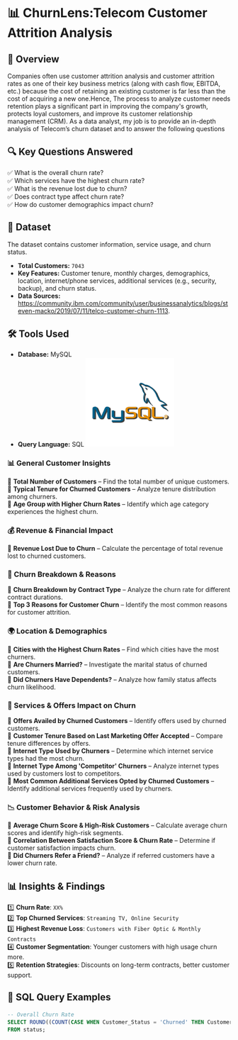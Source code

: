 # 
# 📊 ChurnLens:Telecom Customer Attrition Analysis

## 📌 Overview
Companies often use customer attrition analysis and customer attrition rates as one of their key business metrics (along with cash flow, EBITDA, etc.) because the cost of retaining an existing customer is far less than the cost of acquiring a new one.Hence, The process to analyze customer needs retention plays a significant part in improving the company's growth, protects loyal customers, and improve its customer relationship management (CRM). 
 As a data analyst, my job is to provide an in-depth analysis of  Telecom’s churn dataset and to answer the following questions

## 🔍 Key Questions Answered
✅ What is the overall churn rate?  
✅ Which services have the highest churn rate?  
✅ What is the revenue lost due to churn?  
✅ Does contract type affect churn rate?  
✅ How do customer demographics impact churn?

## 📂 Dataset
The dataset contains customer information, service usage, and churn status.

- **Total Customers:** `7043`
- **Key Features:** Customer tenure, monthly charges, demographics, location, internet/phone services, additional services (e.g., security, backup), and churn status.
- **Data Sources:** https://community.ibm.com/community/user/businessanalytics/blogs/steven-macko/2019/07/11/telco-customer-churn-1113.



## 🛠️ Tools Used
- **Database:**  MySQL
- **Query Language:** SQL
<img src="IMAGES/mysql logo.png" alt="mysql_img.png" width="200"/> &nbsp;


### 📊 General Customer Insights

🔹 **Total Number of Customers** – Find the total number of unique customers.  
🔹 **Typical Tenure for Churned Customers** – Analyze tenure distribution among churners.  
🔹 **Age Group with Higher Churn Rates** – Identify which age category experiences the highest churn.  

### 💰 Revenue & Financial Impact

🔹 **Revenue Lost Due to Churn** – Calculate the percentage of total revenue lost to churned customers.  

### 📄 Churn Breakdown & Reasons

🔹 **Churn Breakdown by Contract Type** – Analyze the churn rate for different contract durations.  
🔹 **Top 3 Reasons for Customer Churn** – Identify the most common reasons for customer attrition.  

### 🌍 Location & Demographics

🔹 **Cities with the Highest Churn Rates** – Find which cities have the most churners.  
🔹 **Are Churners Married?** – Investigate the marital status of churned customers.  
🔹 **Did Churners Have Dependents?** – Analyze how family status affects churn likelihood.  

### 📡 Services & Offers Impact on Churn

🔹 **Offers Availed by Churned Customers** – Identify offers used by churned customers.  
🔹 **Customer Tenure Based on Last Marketing Offer Accepted** – Compare tenure differences by offers.  
🔹 **Internet Type Used by Churners** – Determine which internet service types had the most churn.  
🔹 **Internet Type Among 'Competitor' Churners** – Analyze internet types used by customers lost to competitors.  
🔹 **Most Common Additional Services Opted by Churned Customers** – Identify additional services frequently used by churners.  

### 📉 Customer Behavior & Risk Analysis

🔹 **Average Churn Score & High-Risk Customers** – Calculate average churn scores and identify high-risk segments.  
🔹 **Correlation Between Satisfaction Score & Churn Rate** – Determine if customer satisfaction impacts churn.  
🔹 **Did Churners Refer a Friend?** – Analyze if referred customers have a lower churn rate.  

## 📊 Insights & Findings
1️⃣ **Churn Rate**: `XX%`  
2️⃣ **Top Churned Services**: `Streaming TV, Online Security`  
3️⃣ **Highest Revenue Loss**: `Customers with Fiber Optic & Monthly Contracts`  
4️⃣ **Customer Segmentation**: Younger customers with high usage churn more.  
5️⃣ **Retention Strategies**: Discounts on long-term contracts, better customer support.

## 📌 SQL Query Examples
```sql
-- Overall Churn Rate
SELECT ROUND((COUNT(CASE WHEN Customer_Status = 'Churned' THEN Customer_ID END) * 100.0) / COUNT(Customer_ID), 2) AS Churn_Rate
FROM status;
